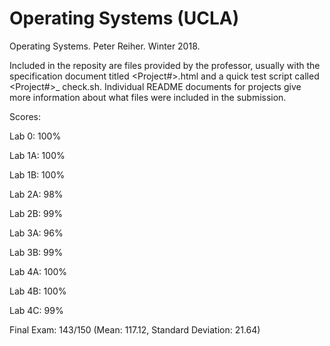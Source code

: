 # Operating Systems (UCLA)
Operating Systems. Peter Reiher. Winter 2018.

Included in the reposity are files provided by the professor, usually with the
specification document titled <Project#>.html and a quick test script called
<Project#>_ check.sh. Individual README documents for projects give more information
about what files were included in the submission. 

Scores:

Lab 0: 100%

Lab 1A: 100%

Lab 1B: 100%

Lab 2A: 98%

Lab 2B: 99%

Lab 3A: 96%

Lab 3B: 99%

Lab 4A: 100%

Lab 4B: 100%

Lab 4C: 99%

Final Exam: 143/150 (Mean: 117.12, Standard Deviation: 21.64)
